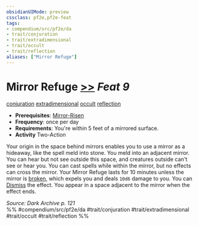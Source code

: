 ```yaml
---
obsidianUIMode: preview
cssclass: pf2e,pf2e-feat
tags:
- compendium/src/pf2e/da
- trait/conjuration
- trait/extradimensional
- trait/occult
- trait/reflection
aliases: ["Mirror Refuge"]
---
```

# Mirror Refuge  [>>](/rules/core-rulebook/chapter-9-playing-the-game.md#Actions "Two-Action") *Feat 9*  
[conjuration](/rules/traits/conjuration.md)  [extradimensional](/rules/traits/extradimensional.md)  [occult](/rules/traits/occult.md)  [reflection](/rules/traits/reflection-da.md)  

- **Prerequisites**: [Mirror-Risen](/compendium/feats/mirror-risen-da.md)
- **Frequency**: once per day
- **Requirements**: You're within 5 feet of a mirrored surface.
- **Activity** Two-Action

Your origin in the space behind mirrors enables you to use a mirror as a hideaway, like the spell meld into stone. You meld into an adjacent mirror. You can hear but not see outside this space, and creatures outside can't see or hear you. You can cast spells while within the mirror, but no effects can cross the mirror. Your Mirror Refuge lasts for 10 minutes unless the mirror is [broken](/rules/conditions.md#Broken), which expels you and deals `10d6` damage to you. You can [Dismiss](/rules/actions/dismiss.md) the effect. You appear in a space adjacent to the mirror when the effect ends.

*Source: Dark Archive p. 121*  
%% #compendium/src/pf2e/da #trait/conjuration #trait/extradimensional #trait/occult #trait/reflection %%
